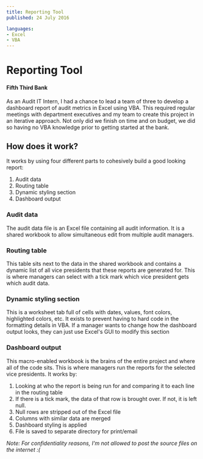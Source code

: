 ```yaml
---
title: Reporting Tool
published: 24 July 2016

languages:
- Excel
- VBA
---
```


# Reporting Tool

#### Fifth Third Bank

As an Audit IT Intern, I had a chance to lead a team of three to develop a dashboard report of audit metrics in Excel using VBA. 
This required regular meetings with department executives and my team to create this project in an iterative approach.
Not only did we finish on time and on budget, we did so having no VBA knowledge prior to getting started at the bank.

## How does it work?

It works by using four different parts to cohesively build a good looking report:

1. Audit data
2. Routing table
3. Dynamic styling section
4. Dashboard output

### Audit data

The audit data file is an Excel file containing all audit information.
It is a shared workbook to allow simultaneous edit from multiple audit managers.

### Routing table

This table sits next to the data in the shared workbook and contains a dynamic list of all vice presidents that these reports are generated for. 
This is where managers can select with a tick mark which vice president gets which audit data.

### Dynamic styling section

This is a worksheet tab full of cells with dates, values, font colors, highlighted colors, etc. 
It exists to prevent having to hard code in the formatting details in VBA. 
If a manager wants to change how the dashboard output looks, they can just use Excel's GUI to modify this section

### Dashboard output

This macro-enabled workbook is the brains of the entire project and where all of the code sits.
This is where managers run the reports for the selected vice presidents.
It works by:

1. Looking at who the report is being run for and comparing it to each line in the routing table
2. If there is a tick mark, the data of that row is brought over. If not, it is left null.
3. Null rows are stripped out of the Excel file
4. Columns with similar data are merged
5. Dashboard styling is applied
6. File is saved to separate directory for print/email

*Note: For confidentiality reasons, I'm not allowed to post the source files on the internet :(*